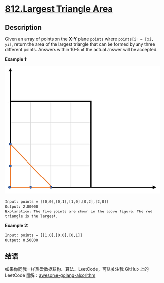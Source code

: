 # [812.Largest Triangle Area][title]

## Description
Given an array of points on the **X-Y** plane `points` where `points[i] = [xi, yi]`, return the area of the largest triangle that can be formed by any three different points. Answers within 10-5 of the actual answer will be accepted.

**Example 1:**  

![1](./1.png)

```
Input: points = [[0,0],[0,1],[1,0],[0,2],[2,0]]
Output: 2.00000
Explanation: The five points are shown in the above figure. The red triangle is the largest.
```

**Example 2:**

```
Input: points = [[1,0],[0,0],[0,1]]
Output: 0.50000
```

## 结语

如果你同我一样热爱数据结构、算法、LeetCode，可以关注我 GitHub 上的 LeetCode 题解：[awesome-golang-algorithm][me]

[title]: https://leetcode.com/problems/largest-triangle-area/
[me]: https://github.com/kylesliu/awesome-golang-algorithm
